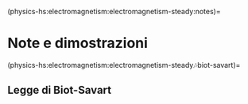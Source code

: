 (physics-hs:electromagnetism:electromagnetism-steady:notes)=
# Note e dimostrazioni

(physics-hs:electromagnetism:electromagnetism-steady:notes:biot-savart)=
## Legge di Biot-Savart

```{dropdown} Filo rettilineo infinito
```

```{dropdown} Spira circolare
```

```{dropdown} Solenoide rettilineo
```

```{dropdown} Solenoide toroidale
```

